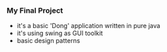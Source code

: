 ### My Final Project

* it's a basic 'Dong' application written in pure java
* it's using swing as GUI toolkit
* basic design patterns
